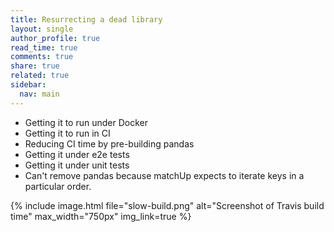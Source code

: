 ```yaml
---
title: Resurrecting a dead library
layout: single
author_profile: true
read_time: true
comments: true
share: true
related: true
sidebar:
  nav: main
---
```


* Getting it to run under Docker
* Getting it to run in CI
* Reducing CI time by pre-building pandas
* Getting it under e2e tests
* Getting it under unit tests
* Can't remove pandas because matchUp expects to iterate keys in a particular order.

{% include image.html file="slow-build.png" alt="Screenshot of Travis build time" max_width="750px" img_link=true %}
